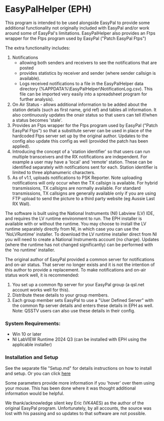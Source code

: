 # EasyPalHelper (EPH)
This program is intended to be used alongside EasyPal to provide some additional functionality not originally included with EasyPal and/or work around some of EasyPal's limitations. EasyPalHelper also provides an Ftps wrapper for the Ftps program used by EasyPal ("Patch EasyPal Ftps")

The extra functionality includes:
1. Notifications
   - allowing both senders and receivers to see the notifications that are posted
   - provides statistics by receiver and sender (where sender callsign is available).
   - Logs received notifications to a file in the EasyPalHelper data directory (%APPDATA%\EasyPalHelper\NotificationLog.csv). This file can be imported very easily into a spreadsheet program for further analysis).
3. On Air Status - allows additional information to be added about the station details (such as first name, grid ref) and tables all information. It also continuously updates the onair status so that users can tell if/when a status becomes 'stale'.
4. Provides an Ftps wrapper for the Ftps program used by EasyPal ("Patch EasyPal Ftps") so that a substitute server can be used in place of the hardcoded Ftps server set up by the original author. Updates to the config also update this config as well (provided the patch has been applied).
5. Introducing the concept of a 'station identifier' so that users can run multiple transceivers and the RX notifications are independent. For example a user may have a 'local' and 'remote' station. These can be identified separately with notifications sent for each. Station identifier is limited to three alphanumeric characters.
6. As of v1.1, uploads notifications to PSK Reporter. Note uploading notifications will only occur when the TX callsign is available. For hybrid transmissions, TX callsigns are normally available. For standard transmissions, TX callsigns are generally available only if you are using FTP upload to send the picture to a third party website (eg Aussie Last RX Wall).

The software is built using the National Instruments (NI) Labview (LV) IDE, and requires the LV runtime environment to run.
The EPH installer is available with or without the runtime. You may choose to install the LV runtime separately directly from NI, in which case you can use the 'NoLVRuntime' installer. To download the LV runtime installer direct from NI you will need to create a National Instruments account (no charge). Updates (where the runtime has not changed significantly) can be performed with the 'no runtime' installer.

The original author of EasyPal provided a common server for notifications and on-air status. That server no longer exists and it is not the intention of this author to provide a replacement. To make notifications and on-air status work well, it is recommended:
1. You set up a common ftp server for your EasyPal group (a qsl.net account works well for this).
2. Distribute these details to your group members.
3. Each group member sets EasyPal to use a "User Defined Server" with the common ftp server details and enters these details in EPH as well.
Note: QSSTV users can also use these details in their config.

### System Requirements:
* Win 10 or later
* NI LabVIEW Runtime 2024 Q3 (can be installed with EPH using the applicable installer)

### Installation and Setup
See the separate file "Setup.md" for details instructions on how to install and setup. Or you can click [here](https://github.com/vk6mo/EasyPalHelper/blob/main/Setup.md)

Some parameters provide more information if you 'hover' over them using your mouse. This has been done where it was thought additional information would be helpful.

We thank/acknowledge silent key Eric (VK4AES) as the author of the original EasyPal program. Unfortunately, by all accounts, the source was lost with his passing and so updates to that software are not possible.

